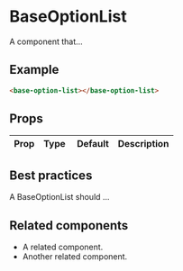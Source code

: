 # BaseOptionList

A component that...

## Example

```html
<base-option-list></base-option-list>
```

## Props

Prop | Type | Default | Description
--- | --- | --- | ---

## Best practices

A BaseOptionList should ...

## Related components

- A related component.
- Another related component.
